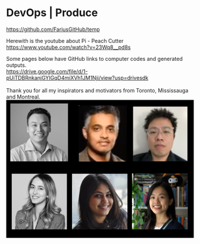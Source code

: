 # DevOps | Produce
https://github.com/FariusGitHub/temp

Herewith is the youtube about Pi - Peach Cutter </br>
https://www.youtube.com/watch?v=23Wq8__pd8s </br>

Some pages below have GitHub links to computer codes and generated outputs.</br> 
https://drive.google.com/file/d/1-pUiTDBRnkanjGYIGqD4miXVh1JM1Nji/view?usp=drivesdk</br>
</br>Thank you for all my inspirators and motivators from Toronto, Mississauga and Montreal.</br>
![](https://github.com/FariusGitHub/temp/blob/main/image/image23.png)
